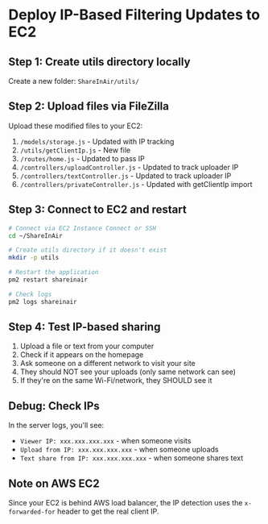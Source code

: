 # Deploy IP-Based Filtering Updates to EC2

## Step 1: Create utils directory locally

Create a new folder: `ShareInAir/utils/`

## Step 2: Upload files via FileZilla

Upload these modified files to your EC2:
1. `/models/storage.js` - Updated with IP tracking
2. `/utils/getClientIp.js` - New file
3. `/routes/home.js` - Updated to pass IP
4. `/controllers/uploadController.js` - Updated to track uploader IP
5. `/controllers/textController.js` - Updated to track uploader IP
6. `/controllers/privateController.js` - Updated with getClientIp import

## Step 3: Connect to EC2 and restart

```bash
# Connect via EC2 Instance Connect or SSH
cd ~/ShareInAir

# Create utils directory if it doesn't exist
mkdir -p utils

# Restart the application
pm2 restart shareinair

# Check logs
pm2 logs shareinair
```

## Step 4: Test IP-based sharing

1. Upload a file or text from your computer
2. Check if it appears on the homepage
3. Ask someone on a different network to visit your site
4. They should NOT see your uploads (only same network can see)
5. If they're on the same Wi-Fi/network, they SHOULD see it

## Debug: Check IPs

In the server logs, you'll see:
- `Viewer IP: xxx.xxx.xxx.xxx` - when someone visits
- `Upload from IP: xxx.xxx.xxx.xxx` - when someone uploads
- `Text share from IP: xxx.xxx.xxx.xxx` - when someone shares text

## Note on AWS EC2

Since your EC2 is behind AWS load balancer, the IP detection uses the `x-forwarded-for` header to get the real client IP.